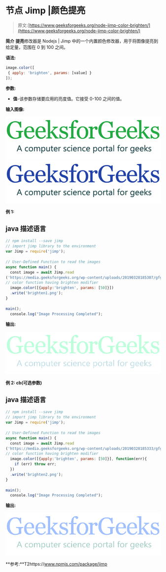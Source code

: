 # 节点 Jimp |颜色提亮

> 原文:[https://www.geeksforgeeks.org/node-jimp-color-brighten/](https://www.geeksforgeeks.org/node-jimp-color-brighten/)

**简介**
**提亮**修改器是 Nodejs | Jimp 中的一个内置颜色修改器，用于将图像提亮到给定量，范围在 0 到 100 之间。

**语法:**

```js
image.color([
 { apply: 'brighten', params: [value] }
]);
```

**参数:**

*   **值**–该参数存储要应用的亮度值。它接受 0-100 之间的值。

**输入图像:**

![](img/11d75a22300d1eaf21322ef1a88a13d0.png) ![](img/290a52d70280cfd5211f5083f062f10e.png)

**例 1:**

## java 描述语言

```js
// npm install --save jimp
// import jimp library to the environment
var Jimp = require('jimp');

// User-Defined Function to read the images
async function main() {
  const image = await Jimp.read
('https://media.geeksforgeeks.org/wp-content/uploads/20190328185307/gfg28.png');
// color function having brighten modifier
  image.color([{apply:'brighten', params: [50]}])
  .write('brighten1.png');
}

main();
  console.log("Image Processing Completed");
```

**输出:**

![](img/bf7c476f273dcc3cb2e57a17741911a7.png)

**例 2: cb(可选参数)**

## java 描述语言

```js
// npm install --save jimp
// import jimp library to the environment
var Jimp = require('jimp');

// User-Defined Function to read the images
async function main() {
  const image = await Jimp.read
('https://media.geeksforgeeks.org/wp-content/uploads/20190328185333/gfg111.png');
// color function having brighten modifier
  image.color([{apply:'brighten', params: [50]}], function(err){
    if (err) throw err;
  })
  .write('brighten2.png');
}

main();
  console.log("Image Processing Completed");
```

**输出:**

![](img/ec5820199e7adbdfc855a7e2dc3eeeea.png)

**参考:**T2https://www.npmjs.com/package/jimp